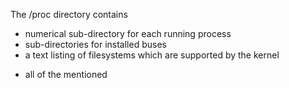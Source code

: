 The /proc directory contains
* numerical sub-directory for each running process
* sub-directories for installed buses
* a text listing of filesystems which are supported by the kernel
+ all of the mentioned